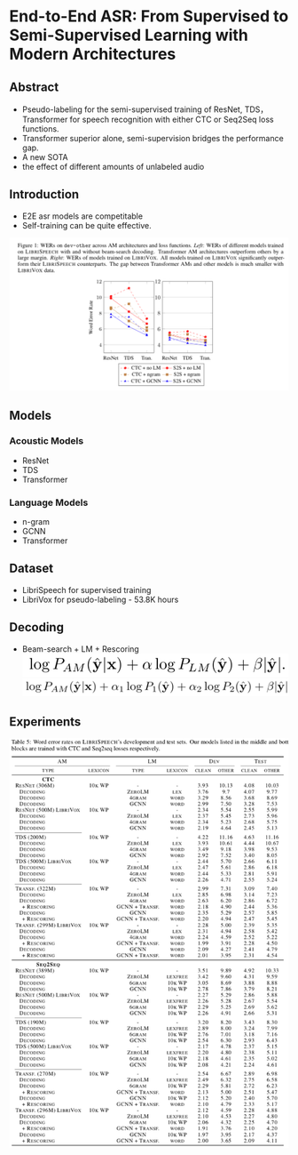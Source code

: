 # End-to-End ASR: From Supervised to Semi-Supervised Learning with Modern Architectures
## Abstract
- Pseudo-labeling for the semi-supervised training of ResNet, TDS， Transformer for speech recognition with either CTC or Seq2Seq loss functions.
- Transformer superior alone, semi-supervision bridges the performance gap.
- A new SOTA
- the effect of different amounts of unlabeled audio

## Introduction
- E2E asr models are competitable
- Self-training can be quite effective.

![](figs/nihao_2020-08-04-17-36-11.png)

## Models
### Acoustic Models
- ResNet
- TDS
- Transformer

### Language Models
- n-gram
- GCNN
- Transformer

## Dataset
- LibriSpeech for supervised training
- LibriVox for pseudo-labeling - 53.8K hours

## Decoding
- Beam-search + LM + Rescoring
![](figs/e2easr_2020-08-04-17-51-21.png)
![](figs/e2easr2020-08-04-17-50-43.png)

## Experiments
![](figs/e2easr_2020-08-04-17-53-13.png)